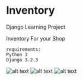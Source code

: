 # Inventory

Django Learning Project

Inventory For your Shop
```
requirements:
Python 3
Django 3.2.3
```

![alt text](https://github.com/redwan-ist/Inventory/blob/master/assets/1%20(1).png?raw=true)
![alt text](https://github.com/redwan-ist/Inventory/blob/master/assets/1%20(2).png?raw=true)
![alt text](https://github.com/redwan-ist/Inventory/blob/master/assets/1%20(3).png?raw=true)
